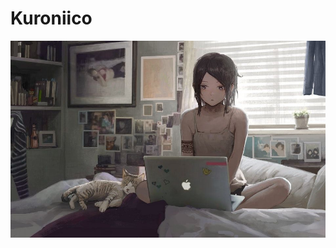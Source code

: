 # Kuroniico
![Cover](https://github.com/FlorianRabaste/Kuroniico/blob/main/img/githubbackground.jpg)
